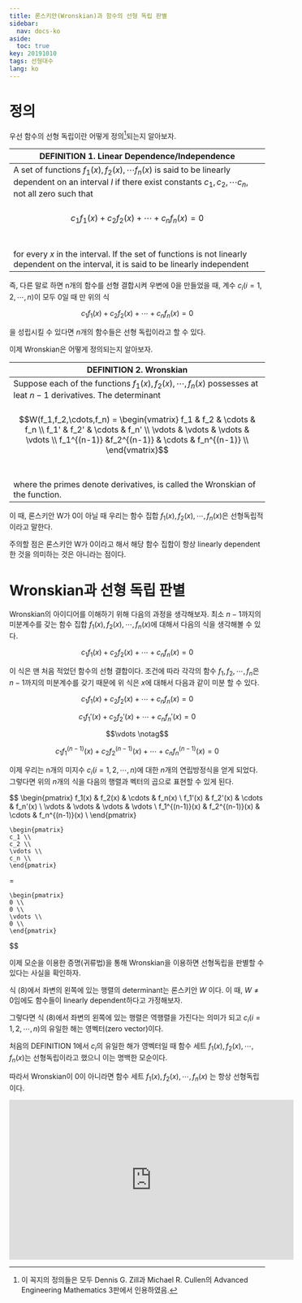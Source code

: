 ```yaml
---
title: 론스키안(Wronskian)과 함수의 선형 독립 판별
sidebar:
  nav: docs-ko
aside:
  toc: true
key: 20191010
tags: 선형대수
lang: ko
---
```


# 정의

우선 함수의 선형 독립이란 어떻게 정의[^1]되는지 알아보자.

[^1]: 이 꼭지의 정의들은 모두 Dennis G. Zill과 Michael R. Cullen의 Advanced Engineering Mathematics 3판에서 인용하였음.

| DEFINITION 1. Linear Dependence/Independence |
| --------- |
|A set of functions $f_1(x), f_2(x),\cdots f_n(x)$ is said to be linearly dependent on an interval $I$ if there exist constants $c_1, c_2, \cdots c_n$, not all zero such that <br><br><center>$$c_1f_1(x)+c_2f_2(x)+\cdots+c_nf_n(x) = 0$$</center><br><br>for every $x$ in the interval. If the set of functions is not linearly dependent on the interval, it is said to be linearly independent|

즉, 다른 말로 하면 n개의 함수를 선형 결합시켜 우변에 0을 만들었을 때, 계수 $c_i(i=1,2,\cdots,n)$이 모두 0일 때 만 위의 식

$$c_1f_1(x) + c_2f_2(x)+\cdots+c_nf_n(x) = 0$$

을 성립시킬 수 있다면 $n$개의 함수들은 선형 독립이라고 할 수 있다.

이제 Wronskian은 어떻게 정의되는지 알아보자.

| DEFINITION 2. Wronskian |
| --------- |
|Suppose each of the functions $f_1(x), f_2(x), \cdots, f_n(x)$ possesses at leat $n-1$ derivatives. The determinant <br><br><center>$$W(f_1,f_2,\cdots,f_n) = \begin{vmatrix}    f_1 & f_2 & \cdots & f_n \\    f_1' & f_2' & \cdots & f_n' \\    \vdots & \vdots & \vdots & \vdots \\    f_1^{(n-1)} &f_2^{(n-1)} & \cdots & f_n^{(n-1)} \\    \end{vmatrix}$$</center> <br><br> where the primes denote derivatives, is called the Wronskian of the function.|

이 때, 론스키안 W가 0이 아닐 때 우리는 함수 집합 $f_1(x), f_2(x), \cdots, f_n(x)$은 선형독립적이라고 말한다.

주의할 점은 론스키안 W가 0이라고 해서 해당 함수 집합이 항상 linearly dependent한 것을 의미하는 것은 아니라는 점이다.

# Wronskian과 선형 독립 판별

Wronskian의 아이디어를 이해하기 위해 다음의 과정을 생각해보자. 최소 $n-1$까지의 미분계수를 갖는 함수 집합 $f_1(x), f_2(x),\cdots, f_n(x)$에 대해서 다음의 식을 생각해볼 수 있다.

$$c_1f_1(x)+c_2f_2(x)+\cdots+c_nf_n(x) = 0$$

이 식은 맨 처음 적었던 함수의 선형 결합이다. 조건에 따라 각각의 함수 $f_1, f_2, \cdots, f_n$은 $n-1$까지의 미분계수를 갖기 때문에 위 식은 $x$에 대해서 다음과 같이 미분 할 수 있다.

$$c_1f_1(x) + c_2f_2(x)+\cdots+c_nf_n(x)=0$$

$$c_1f_1'(x) + c_2f_2'(x)+\cdots+c_nf_n'(x)=0$$

$$\vdots \notag$$

$$c_1f_1^{(n-1)}(x) + c_2f_2^{(n-1)}(x)+\cdots+c_nf_n^{(n-1)}(x)=0$$

이제 우리는 n개의 미지수 $c_i(i=1,2,\cdots,n)$에 대한 $n$개의 연립방정식을 얻게 되었다. 그렇다면 위의 $n$개의 식을 다음의 행렬과 벡터의 곱으로 표현할 수 있게 된다.

$$
    \begin{pmatrix}
    f_1(x) & f_2(x) & \cdots & f_n(x) \\
    f_1'(x) & f_2'(x) & \cdots & f_n'(x) \\
    \vdots & \vdots & \vdots & \vdots \\
    f_1^{(n-1)}(x) & f_2^{(n-1)}(x) & \cdots & f_n^{(n-1)}(x) \\
    \end{pmatrix}

    \begin{pmatrix}
    c_1 \\
    c_2 \\
    \vdots \\
    c_n \\
    \end{pmatrix}

  = 
    
    \begin{pmatrix}
    0 \\
    0 \\
    \vdots \\
    0 \\
    \end{pmatrix}
$$

이제 모순을 이용한 증명(귀류법)을 통해 Wronskian을 이용하면 선형독립을 판별할 수 있다는 사실을 확인하자.

식 (8)에서 좌변의 왼쪽에 있는 행렬의 determinant는 론스키안 $W$ 이다. 이 때, $W\neq 0$임에도 함수들이 linearly dependent하다고 가정해보자.

그렇다면 식 (8)에서 좌변의 왼쪽에 있는 행렬은 역행렬을 가진다는 의미가 되고 $c_i(i=1,2,\cdots,n)$의 유일한 해는 영벡터(zero vector)이다.

처음의 DEFINITION 1에서 $c_i$의 유일한 해가 영벡터일 때 함수 세트 $f_1(x), f_2(x), \cdots, f_n(x)$는 선형독립이라고 했으니 이는 명백한 모순이다. 

따라서 Wronskian이 0이 아니라면 함수 세트 $f_1(x), f_2(x), \cdots, f_n(x)$ 는 항상 선형독립이다.

<p align = "center">

<iframe width="560" height="315" src="https://www.youtube.com/embed/XeDY_j-6vsw" frameborder="0" allow="accelerometer; autoplay; encrypted-media; gyroscope; picture-in-picture" allowfullscreen></iframe>

</p>